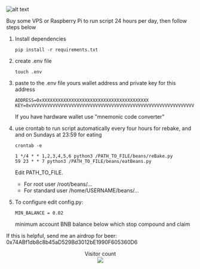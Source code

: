 
![alt text](https://github.com/faflik/beans/blob/main/BakedBeans.png)

Buy some VPS or Raspberry Pi to run script 24 hours per day, then follow steps below

1. Install dependencies
    ~~~
    pip install -r requirements.txt
    ~~~

2. create .env file 
    ~~~
    touch .env
    ~~~

3. paste to the .env file yours wallet address and private key for this address
    ~~~
    ADDRESS=0xXXXXXXXXXXXXXXXXXXXXXXXXXXXXXXXXXXXXXXXX
    KEY=0xVVVVVVVVVVVVVVVVVVVVVVVVVVVVVVVVVVVVVVVVVVVVVVVVVVVVVVVVVVVVVVV
    ~~~

    If you have hardware wallet use "mnemonic code converter"
    
4. use crontab to run script automatically every four hours for rebake, and and on Sundays at 23:59 for eating
   ~~~
   crontab -e
   ~~~
   
   ~~~
   1 */4 * * 1,2,3,4,5,6 python3 /PATH_TO_FILE/beans/reBake.py
   59 23 * * 7 python3 /PATH_TO_FILE/beans/eatBeans.py
   ~~~
    Edit PATH_TO_FILE. 
     - For root user /root/beans/...
     - For standard user /home/USERNAME/beans/...
        
5. To configure edit config.py:
   ~~~
   MIN_BALANCE = 0.02  
   ~~~
   minimum account BNB balance below which stop compound and claim
   
If this is helpful, send me an airdrop for beer:
 0x74ABf1db8c8b45aD529Bd3012bE1990F605360D6
 <p align="center"> 
  Visitor count<br>
  <img src="https://profile-counter.glitch.me/beans/count.svg" />
</p>
